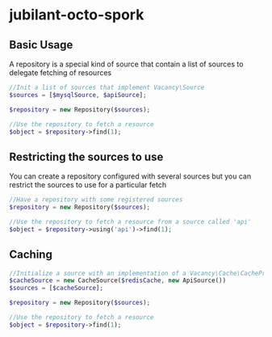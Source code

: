 # jubilant-octo-spork

## Basic Usage

A repository is a special kind of source that contain a list of sources to delegate fetching of resources

```php
//Init a list of sources that implement Vacancy\Source
$sources = [$mysqlSource, $apiSource];

$repository = new Repository($sources);

//Use the repository to fetch a resource
$object = $repository->find(1);
```

## Restricting the sources to use

You can create a repository  configured with several sources but you can restrict the sources to use for a particular fetch

```php
//Have a repository with some registered sources
$repository = new Repository($sources);

//Use the repository to fetch a resource from a source called 'api'
$object = $repository->using('api')->find(1);
```

## Caching

```php
//Initialize a source with an implementation of a Vacancy\Cache\CacheProvider
$cacheSource = new CacheSource($redisCache, new ApiSource())
$sources = [$cacheSource];

$repository = new Repository($sources);

//Use the repository to fetch a resource
$object = $repository->find(1);
```



